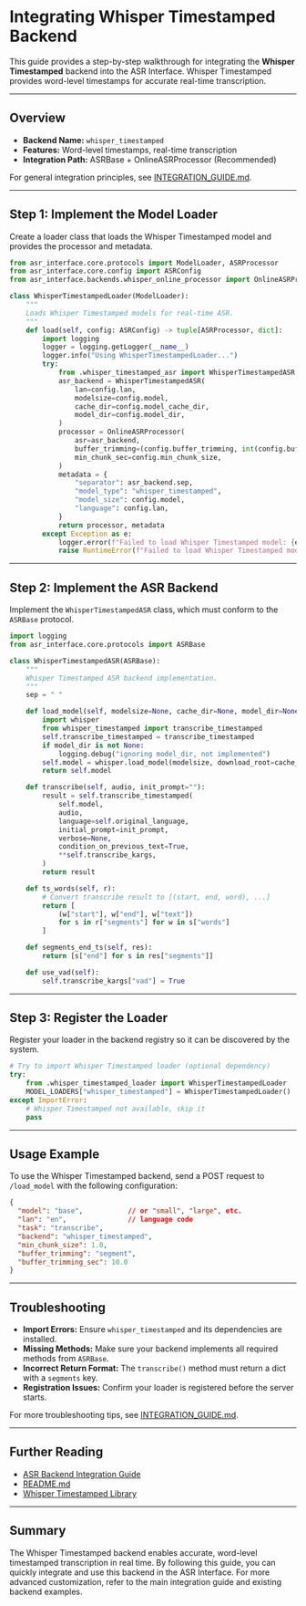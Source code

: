 # Integrating Whisper Timestamped Backend

This guide provides a step-by-step walkthrough for integrating the **Whisper Timestamped** backend into the ASR Interface. Whisper Timestamped provides word-level timestamps for accurate real-time transcription.

---

## Overview

- **Backend Name:** `whisper_timestamped`
- **Features:** Word-level timestamps, real-time transcription
- **Integration Path:** ASRBase + OnlineASRProcessor (Recommended)

For general integration principles, see [INTEGRATION_GUIDE.md](INTEGRATION_GUIDE.md).

---

## Step 1: Implement the Model Loader

Create a loader class that loads the Whisper Timestamped model and provides the processor and metadata.

```python
from asr_interface.core.protocols import ModelLoader, ASRProcessor
from asr_interface.core.config import ASRConfig
from asr_interface.backends.whisper_online_processor import OnlineASRProcessor

class WhisperTimestampedLoader(ModelLoader):
    """
    Loads Whisper Timestamped models for real-time ASR.
    """
    def load(self, config: ASRConfig) -> tuple[ASRProcessor, dict]:
        import logging
        logger = logging.getLogger(__name__)
        logger.info("Using WhisperTimestampedLoader...")
        try:
            from .whisper_timestamped_asr import WhisperTimestampedASR
            asr_backend = WhisperTimestampedASR(
                lan=config.lan,
                modelsize=config.model,
                cache_dir=config.model_cache_dir,
                model_dir=config.model_dir,
            )
            processor = OnlineASRProcessor(
                asr=asr_backend,
                buffer_trimming=(config.buffer_trimming, int(config.buffer_trimming_sec)),
                min_chunk_sec=config.min_chunk_size,
            )
            metadata = {
                "separator": asr_backend.sep,
                "model_type": "whisper_timestamped",
                "model_size": config.model,
                "language": config.lan,
            }
            return processor, metadata
        except Exception as e:
            logger.error(f"Failed to load Whisper Timestamped model: {e}", exc_info=True)
            raise RuntimeError(f"Failed to load Whisper Timestamped model: {e}") from e
```

---

## Step 2: Implement the ASR Backend

Implement the `WhisperTimestampedASR` class, which must conform to the `ASRBase` protocol.

```python
import logging
from asr_interface.core.protocols import ASRBase

class WhisperTimestampedASR(ASRBase):
    """
    Whisper Timestamped ASR backend implementation.
    """
    sep = " "

    def load_model(self, modelsize=None, cache_dir=None, model_dir=None):
        import whisper
        from whisper_timestamped import transcribe_timestamped
        self.transcribe_timestamped = transcribe_timestamped
        if model_dir is not None:
            logging.debug("ignoring model_dir, not implemented")
        self.model = whisper.load_model(modelsize, download_root=cache_dir)
        return self.model

    def transcribe(self, audio, init_prompt=""):
        result = self.transcribe_timestamped(
            self.model,
            audio,
            language=self.original_language,
            initial_prompt=init_prompt,
            verbose=None,
            condition_on_previous_text=True,
            **self.transcribe_kargs,
        )
        return result

    def ts_words(self, r):
        # Convert transcribe result to [(start, end, word), ...]
        return [
            (w["start"], w["end"], w["text"])
            for s in r["segments"] for w in s["words"]
        ]

    def segments_end_ts(self, res):
        return [s["end"] for s in res["segments"]]

    def use_vad(self):
        self.transcribe_kargs["vad"] = True
```

---

## Step 3: Register the Loader

Register your loader in the backend registry so it can be discovered by the system.

```python
# Try to import Whisper Timestamped loader (optional dependency)
try:
    from .whisper_timestamped_loader import WhisperTimestampedLoader
    MODEL_LOADERS["whisper_timestamped"] = WhisperTimestampedLoader()
except ImportError:
    # Whisper Timestamped not available, skip it
    pass
```

---

## Usage Example

To use the Whisper Timestamped backend, send a POST request to `/load_model` with the following configuration:

```json
{
  "model": "base",           // or "small", "large", etc.
  "lan": "en",               // language code
  "task": "transcribe",
  "backend": "whisper_timestamped",
  "min_chunk_size": 1.0,
  "buffer_trimming": "segment",
  "buffer_trimming_sec": 10.0
}
```

---

## Troubleshooting

- **Import Errors:** Ensure `whisper_timestamped` and its dependencies are installed.
- **Missing Methods:** Make sure your backend implements all required methods from `ASRBase`.
- **Incorrect Return Format:** The `transcribe()` method must return a dict with a `segments` key.
- **Registration Issues:** Confirm your loader is registered before the server starts.

For more troubleshooting tips, see [INTEGRATION_GUIDE.md](INTEGRATION_GUIDE.md#troubleshooting).

---

## Further Reading

- [ASR Backend Integration Guide](INTEGRATION_GUIDE.md)
- [README.md](../README.md)
- [Whisper Timestamped Library](https://github.com/linto-ai/whisper-timestamped)

---

## Summary

The Whisper Timestamped backend enables accurate, word-level timestamped transcription in real time. By following this guide, you can quickly integrate and use this backend in the ASR Interface. For more advanced customization, refer to the main integration guide and existing backend examples.
